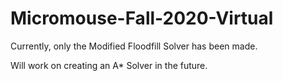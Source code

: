 # Micromouse-Fall-2020-Virtual
Currently, only the Modified Floodfill Solver has been made.

Will work on creating an A* Solver in the future.
